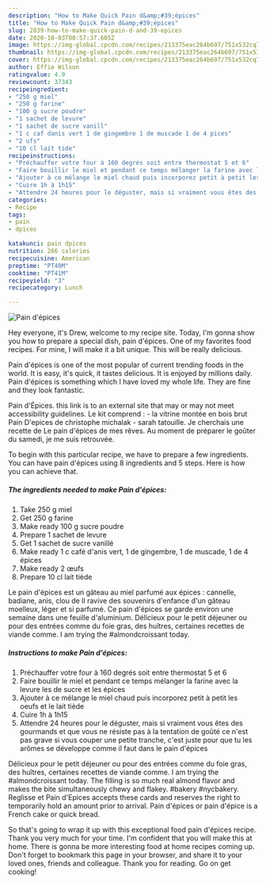 ```yaml
---
description: "How to Make Quick Pain d&amp;#39;épices"
title: "How to Make Quick Pain d&amp;#39;épices"
slug: 2839-how-to-make-quick-pain-d-and-39-epices
date: 2020-10-03T00:57:37.605Z
image: https://img-global.cpcdn.com/recipes/213375eac264b697/751x532cq70/pain-depices-photo-principale-de-la-recette.jpg
thumbnail: https://img-global.cpcdn.com/recipes/213375eac264b697/751x532cq70/pain-depices-photo-principale-de-la-recette.jpg
cover: https://img-global.cpcdn.com/recipes/213375eac264b697/751x532cq70/pain-depices-photo-principale-de-la-recette.jpg
author: Effie Wilson
ratingvalue: 4.9
reviewcount: 37343
recipeingredient:
- "250 g miel"
- "250 g farine"
- "100 g sucre poudre"
- "1 sachet de levure"
- "1 sachet de sucre vanill"
- "1 c caf danis vert 1 de gingembre 1 de muscade 1 de 4 pices"
- "2 ufs"
- "10 cl lait tide"
recipeinstructions:
- "Préchauffer votre four à 160 degrés soit entre thermostat 5 et 6"
- "Faire bouillir le miel et pendant ce temps mélanger la farine avec la levure les de sucre et les épices"
- "Ajouter à ce mélange le miel chaud puis incorporez petit à petit les oeufs et le lait tiède"
- "Cuire 1h à 1h15"
- "Attendre 24 heures pour le déguster, mais si vraiment vous êtes des gourmands et que vous ne résiste pas à la tentation de goûté ce n&#39;est pas grave si vous couper une petite tranche, c&#39;est juste pour que tu les arômes se développe comme il faut dans le pain d&#39;épices"
categories:
- Recipe
tags:
- pain
- dpices

katakunci: pain dpices 
nutrition: 266 calories
recipecuisine: American
preptime: "PT40M"
cooktime: "PT41M"
recipeyield: "3"
recipecategory: Lunch

---
```



![Pain d&#39;épices](https://img-global.cpcdn.com/recipes/213375eac264b697/751x532cq70/pain-depices-photo-principale-de-la-recette.jpg)

Hey everyone, it's Drew, welcome to my recipe site. Today, I'm gonna show you how to prepare a special dish, pain d&#39;épices. One of my favorites food recipes. For mine, I will make it a bit unique. This will be really delicious.

Pain d&#39;épices is one of the most popular of current trending foods in the world. It is easy, it's quick, it tastes delicious. It is enjoyed by millions daily. Pain d&#39;épices is something which I have loved my whole life. They are fine and they look fantastic.

Pain d&#39;Épices. this link is to an external site that may or may not meet accessibility guidelines. Le kit comprend : - la vitrine montée en bois brut Pain D&#39;epices de christophe michalak - sarah tatouille. Je cherchais une recette de Le pain d&#39;épices de mes rêves. Au moment de préparer le goûter du samedi, je me suis retrouvée.


To begin with this particular recipe, we have to prepare a few ingredients. You can have pain d&#39;épices using 8 ingredients and 5 steps. Here is how you can achieve that.

<!--inarticleads1-->

##### The ingredients needed to make Pain d&#39;épices:

1. Take 250 g miel
1. Get 250 g farine
1. Make ready 100 g sucre poudre
1. Prepare 1 sachet de levure
1. Get 1 sachet de sucre vanillé
1. Make ready 1 c café d&#39;anis vert, 1 de gingembre, 1 de muscade, 1 de 4 épices
1. Make ready 2 œufs
1. Prepare 10 cl lait tiède


Le pain d&#39;épices est un gâteau au miel parfumé aux épices : cannelle, badiane, anis, clou de Il ravive des souvenirs d&#39;enfance d&#39;un gâteau moelleux, léger et si parfumé. Ce pain d&#39;épices se garde environ une semaine dans une feuille d&#39;aluminium. Délicieux pour le petit déjeuner ou pour des entrées comme du foie gras, des huîtres, certaines recettes de viande comme. I am trying the #almondcroissant today. 

<!--inarticleads2-->

##### Instructions to make Pain d&#39;épices:

1. Préchauffer votre four à 160 degrés soit entre thermostat 5 et 6
1. Faire bouillir le miel et pendant ce temps mélanger la farine avec la levure les de sucre et les épices
1. Ajouter à ce mélange le miel chaud puis incorporez petit à petit les oeufs et le lait tiède
1. Cuire 1h à 1h15
1. Attendre 24 heures pour le déguster, mais si vraiment vous êtes des gourmands et que vous ne résiste pas à la tentation de goûté ce n&#39;est pas grave si vous couper une petite tranche, c&#39;est juste pour que tu les arômes se développe comme il faut dans le pain d&#39;épices


Délicieux pour le petit déjeuner ou pour des entrées comme du foie gras, des huîtres, certaines recettes de viande comme. I am trying the #almondcroissant today. The filling is so much real almond flavor and makes the bite simultaneously chewy and flakey. #bakery #nycbakery. Reglisse et Pain d&#39;Epices accepts these cards and reserves the right to temporarily hold an amount prior to arrival. Pain d&#39;épices or pain d&#39;épice is a French cake or quick bread. 

So that's going to wrap it up with this exceptional food pain d&#39;épices recipe. Thank you very much for your time. I'm confident that you will make this at home. There is gonna be more interesting food at home recipes coming up. Don't forget to bookmark this page in your browser, and share it to your loved ones, friends and colleague. Thank you for reading. Go on get cooking!
